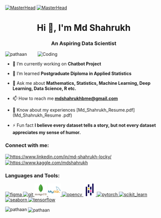 [![MasterHead](https://encrypted-tbn0.gstatic.com/images?q=tbn:ANd9GcQPgNNDZbAVv7CgGeo82Qd0ASl_g-w9xqtUJA&s)]([https://github.com/Pathaan])
[![MasterHead](https://encrypted-tbn0.gstatic.com/images?q=tbn:ANd9GcQdvOtrV439KbZsQWfIt9d-fsLVisBwWRNMhg&s)]([https://github.com/Pathaan])

<h1 align="center">Hi 👋, I'm Md Shahrukh</h1>
<h3 align="center">An Aspiring Data Scientist</h3>

<img align="right" alt="Coding" width="400" src="https://encrypted-tbn0.gstatic.com/images?q=tbn:ANd9GcTFnnHMdIsVgpZ8oZXRiHh5kI0ZEVLRGm9bDw&s">

<p align="left"> <img src="https://komarev.com/ghpvc/?username=pathaan&label=Profile%20views&color=0e75b6&style=flat" alt="pathaan" /> </p>

- 🔭 I’m currently working on **Chatbot Project**

- 🌱 I’m learned **Postgraduate Diploma in Applied Statistics**

- 💬 Ask me about **Mathematics, Statistics, Machine Learning, Deep Learning, Data Science, R etc.**

- 📫 How to reach me **mdshahrukhbme@gmail.com**

- 📄 Know about my experiences [Md_Shahrukh_Resume.pdf](Md_Shahrukh_Resume .pdf)

- ⚡ Fun fact **I believe every dataset tells a story, but not every dataset appreciates my sense of humor.**

<h3 align="left">Connect with me:</h3>
<p align="left">
<a href="https://www.linkedin.com/in/md-shahrukh-locky/" target="blank"><img align="center" src="https://raw.githubusercontent.com/rahuldkjain/github-profile-readme-generator/master/src/images/icons/Social/linked-in-alt.svg" alt="https://www.linkedin.com/in/md-shahrukh-locky/" height="30" width="40" /></a>
<a href="https://www.kaggle.com/mdshahrukh" target="blank"><img align="center" src="https://raw.githubusercontent.com/rahuldkjain/github-profile-readme-generator/master/src/images/icons/Social/kaggle.svg" alt="https://www.kaggle.com/mdshahrukh" height="30" width="40" /></a>
</p>

<h3 align="left">Languages and Tools:</h3>
<p align="left"> <a href="https://www.figma.com/" target="_blank" rel="noreferrer"> <img src="https://www.vectorlogo.zone/logos/figma/figma-icon.svg" alt="figma" width="40" height="40"/> </a> <a href="https://git-scm.com/" target="_blank" rel="noreferrer"> <img src="https://www.vectorlogo.zone/logos/git-scm/git-scm-icon.svg" alt="git" width="40" height="40"/> </a> <a href="https://www.mongodb.com/" target="_blank" rel="noreferrer"> <img src="https://raw.githubusercontent.com/devicons/devicon/master/icons/mongodb/mongodb-original-wordmark.svg" alt="mongodb" width="40" height="40"/> </a> <a href="https://www.mysql.com/" target="_blank" rel="noreferrer"> <img src="https://raw.githubusercontent.com/devicons/devicon/master/icons/mysql/mysql-original-wordmark.svg" alt="mysql" width="40" height="40"/> </a> <a href="https://opencv.org/" target="_blank" rel="noreferrer"> <img src="https://www.vectorlogo.zone/logos/opencv/opencv-icon.svg" alt="opencv" width="40" height="40"/> </a> <a href="https://pandas.pydata.org/" target="_blank" rel="noreferrer"> <img src="https://raw.githubusercontent.com/devicons/devicon/2ae2a900d2f041da66e950e4d48052658d850630/icons/pandas/pandas-original.svg" alt="pandas" width="40" height="40"/> </a> <a href="https://pytorch.org/" target="_blank" rel="noreferrer"> <img src="https://www.vectorlogo.zone/logos/pytorch/pytorch-icon.svg" alt="pytorch" width="40" height="40"/> </a> <a href="https://scikit-learn.org/" target="_blank" rel="noreferrer"> <img src="https://upload.wikimedia.org/wikipedia/commons/0/05/Scikit_learn_logo_small.svg" alt="scikit_learn" width="40" height="40"/> </a> <a href="https://seaborn.pydata.org/" target="_blank" rel="noreferrer"> <img src="https://seaborn.pydata.org/_images/logo-mark-lightbg.svg" alt="seaborn" width="40" height="40"/> </a> <a href="https://www.tensorflow.org" target="_blank" rel="noreferrer"> <img src="https://www.vectorlogo.zone/logos/tensorflow/tensorflow-icon.svg" alt="tensorflow" width="40" height="40"/> </a> </p>

<p><img align="left" src="https://github-readme-stats.vercel.app/api/top-langs?username=pathaan&show_icons=true&locale=en&layout=compact" alt="pathaan" /></p>

<p>&nbsp;<img align="center" src="https://github-readme-stats.vercel.app/api?username=pathaan&show_icons=true&locale=en" alt="pathaan" /></p>
